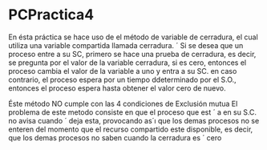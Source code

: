 # PCPractica4
En ésta práctica se hace uso de el método de variable de cerradura,
el cual utiliza una variable compartida llamada cerradura. ´
Si se desea que un proceso entre a su SC, primero se hace una prueba de cerradura, es decir,
se pregunta por el valor de la variable cerradura, si es cero, entonces el proceso cambia el
valor de la variable a uno y entra a su SC. en caso contrario, el proceso espera por un tiempo
ddeterminado por el S.O., entonces el proceso espera hasta obtener el valor cero de nuevo.

Éste método NO cumple con las 4 condiciones de Exclusión mutua
El problema de este metodo consiste en que el proceso que est ´ a en su S.C. no avisa cuando ´
deja esta, provocando as´ı que los demas procesos no se enteren del momento que el recurso
compartido este disponible, es decir, que los demas procesos no saben cuando la cerradura es ´
cero
